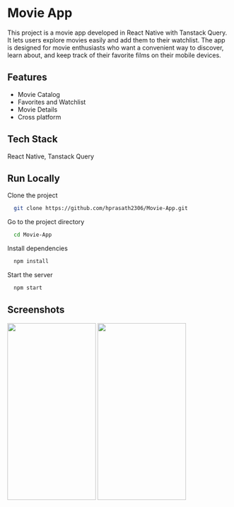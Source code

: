 
# Movie App

This project is a movie app developed in React Native with Tanstack Query. It lets users explore movies easily and add them to their watchlist. The app is designed for movie enthusiasts who want a convenient way to discover, learn about, and keep track of their favorite films on their mobile devices.


## Features

- Movie Catalog
- Favorites and Watchlist
- Movie Details
- Cross platform


## Tech Stack

React Native, Tanstack Query


## Run Locally

Clone the project

```bash
  git clone https://github.com/hprasath2306/Movie-App.git
```

Go to the project directory

```bash
  cd Movie-App
```

Install dependencies

```bash
  npm install
```

Start the server

```bash
  npm start
```


## Screenshots
<img src="https://github.com/hprasath2306/Movie-App/assets/142329080/849ab7a5-8de1-481a-9aba-82c0c537b589" width="200" height="400" />
<img src="https://github.com/hprasath2306/Movie-App/assets/142329080/c7c54942-a42a-4d33-82f2-3401f00006b7" width="200" height="400" />

